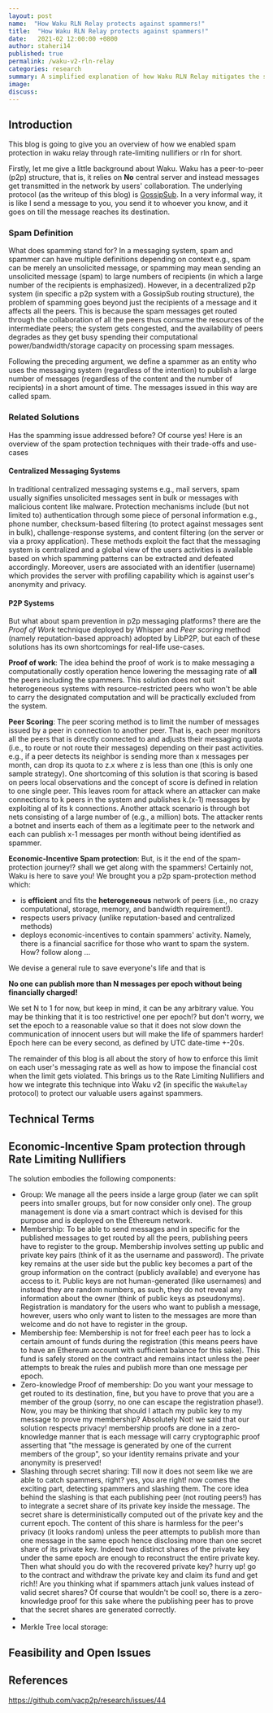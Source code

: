 ```yaml
---
layout: post
name:  "How Waku RLN Relay protects against spammers!"
title:  "How Waku RLN Relay protects against spammers!"
date:   2021-02 12:00:00 +0800
author: staheri14
published: true
permalink: /waku-v2-rln-relay
categories: research
summary: A simplified explanation of how Waku RLN Relay mitigates the spamming issue in a p2p manner.
image: 
discuss: 
---
```


## Introduction

This blog is going to give you an overview of how we enabled spam protection in waku relay through rate-limiting nullifiers or rln for short.

Firstly, let me give a little background about Waku. Waku has a peer-to-peer (p2p) structure, that is, it relies on **No** central server and instead messages get transmitted in the network by users' collaboration. The underlying protocol (as the writeup of this blog) is [GossipSub](https://docs.libp2p.io/concepts/publish-subscribe/). In a very informal way, it is like I send a message to you, you send it to whoever you know, and it goes on till the message reaches its destination. 

### Spam Definition
What does spamming stand for? In a messaging system, spam and spammer can have multiple definitions depending on context e.g., spam can be merely an unsolicited message, or spamming may mean sending an unsolicited message (spam) to large numbers of recipients (in which a large number of the recipients is emphasized). However, in a decentralized p2p system (in specific a p2p system with a GossipSub routing structure), the problem of spamming goes beyond just the recipients of a message and it affects all the peers. This is because the spam messages get routed through the collaboration of all the peers thus consume the resources of the intermediate peers; the system gets congested, and the availability of peers degrades as they get busy spending their computational power/bandwidth/storage capacity on processing spam messages.  

Following the preceding argument, we define a spammer as an entity who uses the messaging system (regardless of the intention) to publish a large number of messages (regardless of the content and the number of recipients) in a short amount of time. The messages issued in this way are called spam. 

### Related Solutions

Has the spamming issue addressed before? Of course yes! Here is an overview of the spam protection techniques with their trade-offs and use-cases

#### Centralized Messaging Systems
In traditional centralized messaging systems e.g., mail servers, spam usually signifies unsolicited messages sent in bulk or messages with malicious content like malware. Protection mechanisms include (but not limited to) authentication through some piece of personal information e.g., phone number, checksum-based filtering (to protect against messages sent in bulk), challenge-response systems, and content filtering (on the server or via a proxy application). These methods exploit the fact that the messaging system is centralized and a global view of the users activities is available based on which spamming patterns can be extracted and defeated accordingly.  Moreover, users are associated with an identifier (username) which provides the server with profiling capability which is against user's anonymity and privacy. 

#### P2P Systems
But what about spam prevention in p2p messaging platforms?  there are the *Proof of Work* technique deployed by Whisper and *Peer scoring* method (namely reputation-based approach) adopted by LibP2P, but each of these solutions has its own shortcomings for real-life use-cases. 

**Proof of work**: The idea behind the proof of work is to make messaging a computationally costly operation hence lowering the messaging rate of **all** the peers including the spammers. This solution does not suit heterogeneous systems with resource-restricted peers who won't be able to carry the designated computation and will be practically excluded from the system. 

**Peer Scoring**: The peer scoring method is to limit the number of messages issued by a peer in connection to another peer. That is, each peer monitors all the peers that is directly connected to and adjusts their messaging quota (i.e., to route or not route their messages) depending on their past activities. e.g., if a peer detects its neighbor is sending more than x messages per month, can drop its quota to z.x where z is less than one (this is only one sample strategy).  One shortcoming of this solution is that scoring is based on peers local observations and the concept of score is defined in relation to one single peer. This leaves room for attack where an attacker can make connections to k peers in the system and publishes k.(x-1)  messages by exploiting al of its k connections. Another attack scenario is through bot nets consisting of a large number of (e.g., a million) bots. The attacker rents a botnet and inserts each of them as a legitimate peer to the network and each can publish x-1 messages per month without being identified as spammer. <!-- Another downside is the possibility of false positive, where the attacker can surround one single peer with some spam peers and make him look like an spammer and cause him get removed by its neighbors. It also exhibits issues around privacy as well as arbitrary exclusion. -->


**Economic-Incentive Spam protection**:
But, is it the end of the spam-protection journey!? shall we get along with the spammers! Certainly not, Waku is here to save you!
We brought you a p2p spam-protection method which:
- is **efficient**  and fits the **heterogeneous** network of peers (i.e., no crazy computational, storage, memory, and bandwidth requirement!). 
- respects users privacy (unlike reputation-based and centralized methods)
- deploys economic-incentives to contain spammers' activity. Namely, there is a financial sacrifice for those who want to spam the system. How? follow along ...

We devise a general rule to save everyone's life and that is 

**No one can publish more than N messages per epoch without being financially charged!** 

We set N to 1 for now, but keep in mind, it can be any arbitrary value.
You may be thinking that it is too restrictive! one per epoch!? but don't worry, we set the epoch to a reasonable value so that it does not slow down the communication of innocent users but will make the life of spammers harder! Epoch here can be every second, as defined by UTC date-time +-20s.


The remainder of this blog is all about the story of how to enforce this limit on each user's messaging rate as well as how to impose the financial cost when the limit gets violated.  This brings us to the Rate Limiting Nullifiers and how we integrate this technique into Waku v2 (in specific the `WakuRelay` protocol) to protect our valuable users against spammers.

## Technical Terms

## Economic-Incentive Spam protection through Rate Limiting Nullifiers


The solution embodies the following components:

- Group: We manage all the peers inside a large group (later we can split peers into smaller groups, but for now consider only one). The group management is done via a smart contract which is devised for this purpose and is deployed on the Ethereum network.
- Membership: To be able to send messages and in specific for the published messages to get routed by all the peers, publishing peers have to register to the group. Membership involves setting up public and private key pairs (think of it as the username and password). The private key remains at the user side but the public key becomes a part of the group information on the contract (publicly available) and everyone has access to it. Public keys are not human-generated (like usernames) and instead they are random numbers, as such, they do not reveal any information about the owner (think of public keys as pseudonyms). Registration is mandatory for the users who want to publish a message, however, users who only want to listen to the messages are more than welcome and do not have to register in the group. 
- Membership fee: Membership is not for free! each peer has to lock a certain amount of funds during the registration (this means peers have to have an Ethereum account with sufficient balance for this sake). This fund is safely stored on the contract and remains intact unless the peer attempts to break the rules and publish more than one message per epoch. 
- Zero-knowledge Proof of membership: Do you want your message to get routed to its destination, fine, but you have to prove that you are a member of the group (sorry, no one can escape the registration phase!). Now, you may be thinking that should I attach my public key to my message to prove my membership? Absolutely Not! we said that our solution respects privacy! membership proofs are done in a zero-knowledge manner that is each message will carry cryptographic proof asserting that "the message is generated by one of the current members of the group", so your identity remains private and your anonymity is preserved!
- Slashing through secret sharing: Till now it does not seem like we are able to catch spammers, right? yes, you are right! now comes the exciting part, detecting spammers and slashing them. The core idea behind the slashing is that each publishing peer (not routing peers!) has to integrate a secret share of its private key inside the message. The secret share is deterministically computed out of the private key and the current epoch. The content of this share is harmless for the peer's privacy (it looks random) unless the peer attempts to publish more than one message in the same epoch hence disclosing more than one secret share of its private key. Indeed two distinct shares of the private key under the same epoch are enough to reconstruct the entire private key. Then what should you do with the recovered private key? hurry up! go to the contract and withdraw the private key and claim its fund and get rich!! Are you thinking what if spammers attach junk values instead of valid secret shares? Of course that wouldn't be cool! so, there is a zero-knowledge proof for this sake where the publishing peer has to prove that the secret shares are generated correctly.
- <!--perhaps you may think can someone fake a proof? how can we make sure that someone is not lying about its shares? well, glad you ask it, but  the soundness property of ZKP takes care of this :D-->
- Merkle Tree  local storage: 


<!-- To enable protection against spammers, we consider all the users in the network as a large group (later we can split them into smaller groups, but for now consider only one). Thus, users have to register to that group to be able to send messages. A user registers to the group by setting public and private keys (think of it as the username and password). The private key remains at the user side but the public key becomes a part of the group information (publicly available) and everyone has access to it. Public keys are not human-generated (like usernames) and instead they are random numbers, as such, they do not reveal any information about the owner (think of public keys as pseudonyms). 

Registration is mandatory for the users who want to publish a message, however, users who only want to listen to the messages are more than welcome and do not have to register to the group. 


Once a user registers to the group, she can start sending messages conditioned to the rate limit i.e, one message per epoch. To enforce that, each publishing user has to attach **some information** about her public key into the message. As such, if a user attempts to publish more than one message per epoch, all the other users will catch it by looking at the public key information in the published messages. -->
<!-- TODO describe the workflow from a peer's perspective>
<!-- TODO add a figure-->

<!-- TODO talk about the storage requirement, the fee, the running time, the bandwidth-->
## Feasibility and Open Issues

<!--TODO Explain that spammers can still generate more than one account and send more than one message per epoch -->
<!--TODO link to the feasibility issues on gitHub -->

<!-- TODO acknowledge rln group-->

## References
https://github.com/vacp2p/research/issues/44